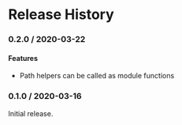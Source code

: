 # Release History

### 0.2.0 / 2020-03-22

#### Features

* Path helpers can be called as module functions

### 0.1.0 / 2020-03-16

Initial release.
